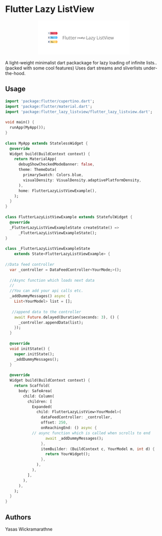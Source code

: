 # Flutter Lazy ListView

  

<p  align="center"><img  src="https://raw.githubusercontent.com/yasaswick/flutter_lazy_listview/master/assets/logo.png"  height="110"  alt="Logo" />

A light-weight minimalist dart packackage for lazy loading of infinite lists.. (packed with some cool features) Uses dart streams and sliverlists under-the-hood.

## Usage

```dart
import 'package:flutter/cupertino.dart';
import 'package:flutter/material.dart';
import 'package:flutter_lazy_listview/flutter_lazy_listview.dart';

void main() {
  runApp(MyApp());
}

class MyApp extends StatelessWidget {
  @override
  Widget build(BuildContext context) {
    return MaterialApp(
      debugShowCheckedModeBanner: false,
      theme: ThemeData(
        primarySwatch: Colors.blue,
        visualDensity: VisualDensity.adaptivePlatformDensity,
      ),
      home: FlutterLazyListViewExample(),
    );
  }
}

class FlutterLazyListViewExample extends StatefulWidget {
  @override
  _FlutterLazyListViewExampleState createState() =>
      _FlutterLazyListViewExampleState();
}

class _FlutterLazyListViewExampleState
    extends State<FlutterLazyListViewExample> {

//Data feed controller
  var _controller = DataFeedController<YourMode;>();

  //Async function which loads next data
  //
  //You can add your api calls etc.
  _addDummyMessages() async {
    List<YourModel> list = [];
   
   //append data to the controller
    await Future.delayed(Duration(seconds: 3), () {
      _controller.appendData(list);
    });
  }

  @override
  void initState() {
    super.initState();
    _addDummyMessages();
  }

  @override
  Widget build(BuildContext context) {
    return Scaffold(
      body: SafeArea(
        child: Column(
          children: [
            Expanded(
              child: FlutterLazyListView<YourModel>(
                dataFeedController: _controller,
                offset: 250,
                onReachingEnd: () async {
			// async function which is called when scrolls to end
                  await _addDummyMessages();
                },
                itemBuilder: (BuildContext c, YourModel m, int d) {
                  return YourWidget();
                },
              ),
            ),
          ],
        ),
      ),
    );
  }
}
```
  
  

## Authors

Yasas Wickramarathne